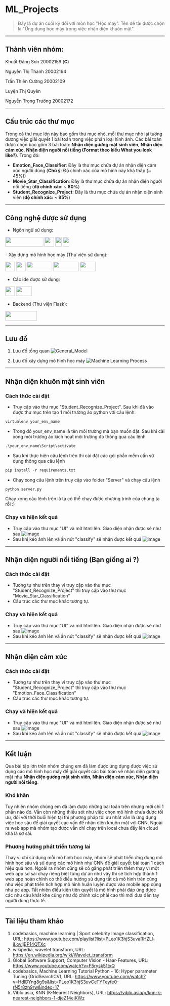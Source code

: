 # ML_Projects
> Đây là dự án cuối kỳ đối với môn học "Học máy". Tên đề tài được chọn là "Ứng dụng học máy trong việc nhận diện khuôn mặt".
___
## Thành viên nhóm:
Khuất Đăng Sơn 20002159 (<b>C</b>)

Nguyễn Thị Thanh 20002164

Trần Thiên Cường 20002109

Luyện Thị Quyên

Nguyễn Trọng Trưởng 20002172
___
## Cấu trúc các thư mục
Trong cả thư mục lớn này bao gồm thư mục nhỏ, mỗi thư mục nhỏ lại tương đương việc giải quyết 1 bài toán trong việc phân loại hình ảnh. Các bài toán được chọn bao gồm 3 bài toán: **Nhận diện gương mặt sinh viên**, **Nhận diện cảm xúc**, **Nhận diện người nổi tiếng (Format theo kiểu What you look like?)**. Trong đó:
- <b>Emotion_Face_Classifier</b>: Đây là thư mục chứa dự án nhận diện cảm xúc người dùng (**Chú ý**: Độ chính xác của mô hình này khá thấp (~ 45%)) 
- <b>Movie_Star_Classification</b>: Đây là thư mục chứa dự án nhận diện người nổi tiếng (**độ chính xác: ~ 80%**)
- <b>Student_Recognize_Project</b>: Đây là thư mục chứa dự án nhận diện sinh viên (**độ chính xác: ~ 95%**)
___
## Công nghệ được sử dụng
- Ngôn ngữ sử dụng:
<p>
  <a>
      <img src="https://upload.wikimedia.org/wikipedia/commons/thumb/f/f8/Python_logo_and_wordmark.svg/1280px-Python_logo_and_wordmark.svg.png" height="30" width="120">
  </a>
  
   <a>
      <img src="https://upload.wikimedia.org/wikipedia/commons/thumb/6/61/HTML5_logo_and_wordmark.svg/2048px-HTML5_logo_and_wordmark.svg.png" height="30" width="30">
  </a>
  
  <a>
    <img src="https://upload.wikimedia.org/wikipedia/commons/thumb/d/d5/CSS3_logo_and_wordmark.svg/1200px-CSS3_logo_and_wordmark.svg.png" height="30" width="20">
  </a> 
  
  <a>
    <img src="https://upload.wikimedia.org/wikipedia/commons/thumb/d/d4/Javascript-shield.svg/1200px-Javascript-shield.svg.png" height="30" width="20">
  </a>
</p>
- Xây dựng mô hình học máy (Thư viện sử dụng): 
<p>
  <a>
      <img src="https://upload.wikimedia.org/wikipedia/commons/thumb/8/84/Matplotlib_icon.svg/1200px-Matplotlib_icon.svg.png" height="30" width="30">
  </a>

  <a>
      <img src="https://upload.wikimedia.org/wikipedia/commons/thumb/3/32/OpenCV_Logo_with_text_svg_version.svg/831px-OpenCV_Logo_with_text_svg_version.svg.png" height="30" width="30">
  </a>

  <a>
    <img src="https://upload.wikimedia.org/wikipedia/commons/thumb/3/31/NumPy_logo_2020.svg/2560px-NumPy_logo_2020.svg.png" height="30" width="80">
  </a>
  
   <a>
    <img src="https://upload.wikimedia.org/wikipedia/commons/thumb/e/ed/Pandas_logo.svg/2560px-Pandas_logo.svg.png" height="30" width="80">
  </a>
  
  <a>
    <img src="https://upload.wikimedia.org/wikipedia/commons/thumb/0/05/Scikit_learn_logo_small.svg/1200px-Scikit_learn_logo_small.svg.png" height="30" width="50">
  </a>
</p>

- Các ide được sử dụng:
<p>
  <a>
    <img src="https://upload.wikimedia.org/wikipedia/commons/thumb/9/9a/Visual_Studio_Code_1.35_icon.svg/2048px-Visual_Studio_Code_1.35_icon.svg.png" height="30" width="30">
  </a>
  
  <a>
    <img src="https://upload.wikimedia.org/wikipedia/commons/thumb/d/d0/Google_Colaboratory_SVG_Logo.svg/2560px-Google_Colaboratory_SVG_Logo.svg.png" height="30" width="50">
  </a>
</p>

- Backend (Thư viện Flask):
<p>
  <a>
    <img src="https://upload.wikimedia.org/wikipedia/commons/thumb/3/3c/Flask_logo.svg/1280px-Flask_logo.svg.png" height="30" width="100">
  </a>
</p>

___

## Lưu đồ

1. Lưu đồ tổng quan
![General_Model](https://github.com/Thefuckingdead/ML_Projects/assets/95278548/d1d84ae6-7f09-4b33-938b-d647654024f7)

2. Lưu đồ xây dựng mô hình học máy
![Machine Learning Process](https://github.com/Thefuckingdead/ML_Projects/assets/95278548/7051860b-61cd-4bb6-a0b4-70f6ffe8a3c9)
___
## Nhận diện khuôn mặt sinh viên
### Cách thức cài đặt
- Truy cập vào thư mục "Student_Recognize_Project". Sau khi đã vào được thư mục trên tạo 1 môi trường ảo python với câu lệnh:
```python
virtualenv your_env_name
```
- Trong đó your_env_name là tên môi trường mà bạn muốn đặt. Sau khi cài xong môi trường ảo kích hoạt môi trường đó thông qua câu lệnh
```python
.\your_env_name\Script\activate
```
- Sau khi thực hiện câu lệnh trên thì cài đặt các gói phần mềm cần sử dụng thông qua câu lệnh
```python
pip install -r requirements.txt
```
- Chạy xong câu lệnh trên truy cập vào folder "Server" và chạy câu lệnh
```python
python server.py
```
Chạy xong câu lệnh trên là ta có thể chạy được chương trình của chúng ta rồi :)
### Chạy và hiện kết quả
- Truy cập vào thư mục "UI" và mở html lên. Giao diện nhận được sẽ như sau
![image](https://github.com/Thefuckingdead/ML_Projects/assets/95278548/79def14e-3bb7-446f-8e76-95f1fe5b0db2)
- Sau khi kéo ảnh lên và ấn nút "classify" sẽ nhận được kết quả
![image](https://github.com/Thefuckingdead/ML_Projects/assets/95278548/00a3bba8-24ae-4411-b57e-9891b1af82b6)
___
## Nhận diện người nổi tiếng (Bạn giống ai ?)
### Cách thức cài đặt
- Tương tự như trên thay vì truy cập vào thư mục "Student_Recognize_Project" thì truy cập vào thư mục "Movie_Star_Classification"
- Cấu trúc các thư mục khác tương tự.
### Chạy và hiện kết quả
- Truy cập vào thư mục "UI" và mở html lên. Giao diện nhận được sẽ như sau
![image](https://github.com/Thefuckingdead/ML_Projects/assets/95278548/cd6c9763-f614-42ed-8d35-dd047605c5ce)
- Sau khi kéo ảnh lên và ấn nút "classify" sẽ nhận được kết quả
![image](https://github.com/Thefuckingdead/ML_Projects/assets/95278548/cad72ce0-5050-4cc2-b989-2713fac75158)
___
## Nhận diện cảm xúc
### Cách thức cài đặt
- Tương tự như trên thay vì truy cập vào thư mục "Student_Recognize_Project" thì truy cập vào thư mục "Emotion_Face_Classification"
- Cấu trúc các thư mục khác tương tự.
### Chạy và hiện kết quả
- Truy cập vào thư mục "UI" và mở html lên. Giao diện nhận được sẽ như sau
![image](https://github.com/Thefuckingdead/ML_Projects/assets/95278548/e6e70aef-5933-4616-9387-0f75dbe3590c)
- Sau khi kéo ảnh lên và ấn nút "classify" sẽ nhận được kết quả
![image](https://github.com/Thefuckingdead/ML_Projects/assets/95278548/6cf120a9-d0e8-46f7-97a8-5a14138e83b4)
___
## Kết luận
Qua bài tập lớn trên nhóm chúng em đã làm được ứng dụng được việc sử dụng các mô hình học máy để giải quyết các bài toán về nhận diện gương mặt như **Nhận diện gương mặt sinh viên, Nhận diện cảm xúc, Nhận diện người nổi tiếng**.
### Khó khăn
Tuy nhiên nhóm chúng em đã làm được những bài toán trên nhưng mới chỉ 1 phần nào đó. Vẫn còn những thiếu sót như việc chọn mô hình chưa được tối ưu, đối với thời buổi hiện tại thì phương pháp tối ưu nhất vẫn là ứng dụng việc học sâu để giải quyết các vấn đề nhận diện khuôn mặt với CNN. Ngoài ra web app mà nhóm tạo được vẫn chỉ chạy trên local chưa đẩy lên cloud khá là sơ sài.
### Phương hướng phát triển tương lai
Thay vì chỉ sử dụng mỗi mô hình học máy, nhóm sẽ phát triển ứng dụng mô hình học sâu và sử dụng các mô hình như CNN để giải quyết bài toán 1 cách hiệu quả hơn. Ngoải ra nhóm cũng sẽ cố gắng phát triển thêm thay vì một web app sơ sài chạy riêng biệt từng dự án như vậy thì sẽ tích hợp thành 1 web app hoàn chỉnh có thể điều hướng sử dụng tất cả mô hình trên cũng như việc phát triển tích hợp mô hình huấn luyện được vào mobile app cũng như pc app. Tất nhiên điều kiện tiên quyết là mô hình phải đáp ứng được các nhu cầu khắt khe cũng như độ chính xác phải cao thì mới đưa đến tay người dùng thực tế.
___
## Tài liệu tham khảo
1. codebasics, machine learning | Sport celebrity image classification, URL: https://www.youtube.com/playlist?list=PLeo1K3hjS3uvaRHZLl-jLovIjBP14QTXc
2. wikipedia, wavelet transform, URL: https://en.wikipedia.org/wiki/Wavelet_transform
3. Global Software Support, Computer Vision - Haar-Features, URL: https://www.youtube.com/watch?v=F5rysk51txQ
4. codebasics, Machine Learning Tutorial Python - 16: Hyper parameter Tuning (GridSearchCV), URL: https://www.youtube.com/watch?v=HdlDYng8g9s&list=PLeo1K3hjS3uvCeTYTeyfe0-rN5r8zn9rw&index=17
5. Viblo.asia, KNN (K-Nearest Neighbors), URL: https://viblo.asia/p/knn-k-nearest-neighbors-1-djeZ14ejKWz 

